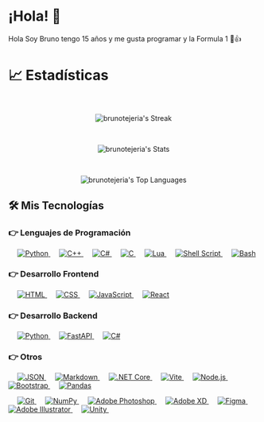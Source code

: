 # ¡Hola! 👋

<div>
  <p align="left">
    Hola Soy Bruno tengo 15 años y me gusta programar y la Formula 1 🤠👍
  </p>
</div>

# 📈 Estadísticas

<div align="center">
  &emsp;

  ![brunotejeria's Streak](https://github-readme-streak-stats.herokuapp.com/?user=brunotejeria&theme=vue-dark&hide_border=true)
</div>

<div align="center">
  &emsp;

  ![brunotejeria's Stats](https://github-readme-stats.vercel.app/api?username=brunotejeria&theme=vue-dark&show_icons=true&hide_border=true&count_private=true)
</div>


<div align="center">
  &emsp;

  ![brunotejeria's Top Languages](https://github-readme-stats.vercel.app/api/top-langs/?username=brunotejeria&theme=vue-dark&show_icons=true&hide_border=true&layout=compact)
  


</div>

## 🛠️ Mis Tecnologías

### 👉 Lenguajes de Programación

<p align="left">
  &emsp;
  <a href="https://www.python.org" target="_blank">
    <img alt="Python" src="https://img.shields.io/badge/Python%20-%2314354C.svg?logo=python&logoColor=white">
  </a>
  &emsp;
  <a href="https://www.w3schools.com/cpp/" target="_blank">
    <img alt="C++" src="https://img.shields.io/badge/C++%20-%2300599C.svg?logo=c%2B%2B&logoColor=white">
  </a>
  &emsp;
  <a href="https://docs.microsoft.com/en-us/dotnet/csharp/" target="_blank">
    <img alt="C#" src="https://img.shields.io/badge/C%23%20-%23239120.svg?logo=c-sharp&logoColor=white">
  </a>
  &emsp;
  <a href="https://www.learn-c.org/" target="_blank">
    <img alt="C" src="https://img.shields.io/badge/C%20-%2300599C.svg?logo=c&logoColor=white">
  </a>
  &emsp;
  <a href="https://www.lua.org/" target="_blank">
    <img alt="Lua" src="https://img.shields.io/badge/Lua%20-%232C2D72.svg?logo=lua&logoColor=white">
  </a>
  &emsp;
  <a href="https://www.shellscript.sh/" target="_blank">
    <img alt="Shell Script" src="https://img.shields.io/badge/Shell Script-%231180B3.svg?logo=gnu-bash&logoColor=white">
  </a>
  &emsp;
  <a href="https://www.gnu.org/software/bash/" target="_blank">
    <img alt="Bash" src="https://img.shields.io/badge/Bash-%234EAA25.svg?logo=gnu-bash&logoColor=white">
  </a>
</p>

### 👉 Desarrollo Frontend

<p align="left">
  &emsp;
  <a href="https://developer.mozilla.org/es/docs/Web/HTML" target="_blank">
    <img alt="HTML" src="https://img.shields.io/badge/HTML5%20-%23E34F26.svg?logo=html5&logoColor=white">
  </a>
  &emsp;
  <a href="https://developer.mozilla.org/es/docs/Web/CSS" target="_blank">
    <img alt="CSS" src="https://img.shields.io/badge/CSS%20-%231572B6.svg?logo=css3&logoColor=white">
  </a>
  &emsp;
  <a href="https://developer.mozilla.org/en-US/docs/Web/JavaScript" target="_blank">
    <img alt="JavaScript" src="https://img.shields.io/badge/JavaScript-%23F7DF1E.svg?logo=javascript&logoColor=black">
  </a>
  &emsp;
  <a href="https://reactjs.org/" target="_blank">
    <img alt="React" src="https://img.shields.io/badge/React%20-%2320232a.svg?logo=react&logoColor=61DAFB">
  </a>
</p>

### 👉 Desarrollo Backend

<p align="left">
  &emsp;
  <a href="https://www.python.org/" target="_blank">
    <img alt="Python" src="https://img.shields.io/badge/Python%20-%233776AB.svg?logo=python&logoColor=white">
  </a>
  &emsp;
  <a href="https://fastapi.tiangolo.com/" target="_blank">
    <img alt="FastAPI" src="https://img.shields.io/badge/FastAPI%20-%230D96F6.svg?logo=fastapi&logoColor=white">
  </a>
  &emsp;
  <a href="https://docs.microsoft.com/en-us/dotnet/csharp/" target="_blank">
    <img alt="C#" src="https://img.shields.io/badge/C%23%20-%23239120.svg?logo=c-sharp&logoColor=white">
  </a>
</p>

### 👉 Otros


  <p align="left">
    &emsp;
    <a href="https://www.json.org/" target="_blank">
      <img alt="JSON" src="https://img.shields.io/badge/JSON%20-%23232F3E.svg?logo=json&logoColor=white">
    </a>
    &emsp;
    <a href="https://daringfireball.net/projects/markdown/" target="_blank">
      <img alt="Markdown" src="https://img.shields.io/badge/Markdown%20-%23000000.svg?logo=markdown&logoColor=white">
    </a>
    &emsp;
    <a href="https://dotnet.microsoft.com/" target="_blank">
      <img alt=".NET Core" src="https://img.shields.io/badge/.NET%20Core%20-%23512BD4.svg?logo=.net&logoColor=white">
    </a>
    &emsp;
    <a href="https://vitejs.dev/" target="_blank">
      <img alt="Vite" src="https://img.shields.io/badge/Vite%20-%230A0A0A.svg?logo=vite&logoColor=white">
    </a>
    &emsp;
    <a href="https://nodejs.org/" target="_blank">
      <img alt="Node.js" src="https://img.shields.io/badge/Node.js%20-%23339933.svg?logo=node.js&logoColor=white">
    </a>
    &emsp;
    <a href="https://getbootstrap.com" target="_blank">
      <img alt="Bootstrap" src="https://img.shields.io/badge/Bootstrap-%23563D7C.svg?style=flat&logo=bootstrap&logoColor=white"/>
    </a>
    &emsp;
    <a href="https://pandas.pydata.org/" target="_blank">
      <img alt="Pandas" src="https://img.shields.io/badge/Pandas-%23150458.svg?logo=pandas&logoColor=white">
    </a>

  </p>
  <p align="left">
    &emsp;
    <a href="https://git-scm.com/" target="_blank">
      <img alt="Git" src="https://img.shields.io/badge/Git%20-%23F05032.svg?logo=git&logoColor=white">
    </a>
    &emsp;
    <a href="https://numpy.org/" target="_blank">
      <img alt="NumPy" src="https://img.shields.io/badge/NumPy-%23013243.svg?logo=numpy&logoColor=white">
    </a>
    &emsp;
    <a href="https://www.adobe.com/products/photoshop.html" target="_blank">
      <img alt="Adobe Photoshop" src="https://img.shields.io/badge/Photoshop-%2331A8FF.svg?logo=adobe-photoshop&logoColor=white">
    </a>
    &emsp;
    <a href="https://www.adobe.com/products/xd.html" target="_blank">
      <img alt="Adobe XD" src="https://img.shields.io/badge/Adobe XD-%23FF26BE.svg?logo=adobe-xd&logoColor=white">
    </a>
    &emsp;
    <a href="https://www.figma.com/" target="_blank">
      <img alt="Figma" src="https://img.shields.io/badge/Figma-%23F24E1E.svg?logo=figma&logoColor=white">
    </a>
    &emsp;
    <a href="https://www.adobe.com/products/illustrator.html" target="_blank">
      <img alt="Adobe Illustrator" src="https://img.shields.io/badge/Illustrator-%23FF9A00.svg?logo=adobe-illustrator&logoColor=white">
    </a>
    &emsp;
    <a href="https://unity.com/" target="_blank">
      <img alt="Unity" src="https://img.shields.io/badge/Unity-%23000000.svg?logo=unity&logoColor=white">
    </a>
    &emsp;

  </p>
</div>
